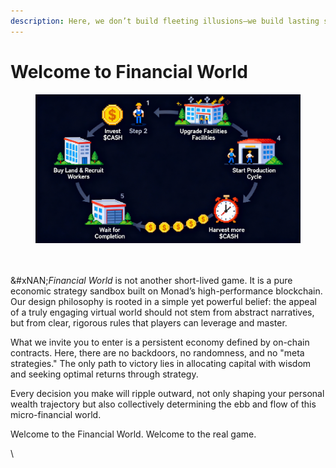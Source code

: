 ```yaml
---
description: Here, we don’t build fleeting illusions—we build lasting systems.
---
```


# Welcome to Financial World

<figure><img src=".gitbook/assets/Financial World Core Loop.jpg" alt="" width="563"><figcaption></figcaption></figure>

\
\
&#xNAN;_&#x46;inancial World_ is not another short-lived game. It is a pure economic strategy sandbox built on Monad’s high-performance blockchain. Our design philosophy is rooted in a simple yet powerful belief: the appeal of a truly engaging virtual world should not stem from abstract narratives, but from clear, rigorous rules that players can leverage and master.

What we invite you to enter is a persistent economy defined by on-chain contracts. Here, there are no backdoors, no randomness, and no "meta strategies." The only path to victory lies in allocating capital with wisdom and seeking optimal returns through strategy.

Every decision you make will ripple outward, not only shaping your personal wealth trajectory but also collectively determining the ebb and flow of this micro-financial world.

Welcome to the Financial World. Welcome to the real game.

\
